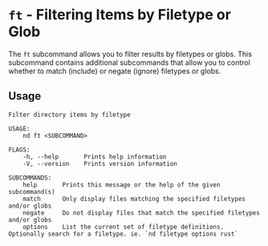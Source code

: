 # `ft` - Filtering Items by Filetype or Glob

The `ft` subcommand allows you to filter results by filetypes or globs. This subcommand contains additional subcommands that allow you to control whether to match (include) or negate (ignore) filetypes or globs.

## Usage

```
Filter directory items by filetype

USAGE:
    nd ft <SUBCOMMAND>

FLAGS:
    -h, --help       Prints help information
    -V, --version    Prints version information

SUBCOMMANDS:
    help       Prints this message or the help of the given subcommand(s)
    match      Only display files matching the specified filetypes and/or globs
    negate     Do not display files that match the specified filetypes and/or globs
    options    List the current set of filetype definitions. Optionally search for a filetype. ie. `nd filetype options rust` 
```
